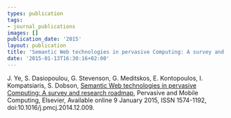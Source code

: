 ```yaml
---
types: publication
tags:
- journal_publications
images: []
publication_date: '2015'
layout: publication
title: 'Semantic Web technologies in pervasive Computing: A survey and research roadmap'
date: '2015-01-13T16:30:16+02:00'
---
```

<p>J. Ye, S. Dasiopoulou, G. Stevenson, G. Meditskos, E. Kontopoulos, I. Kompatsiaris, S. Dobson, <a href="http://dx.doi.org/10.1016/j.pmcj.2014.12.009">Semantic Web technologies in pervasive Computing: A survey and research roadmap</a>, Pervasive and Mobile Computing, Elsevier, Available online 9 January 2015, ISSN 1574-1192, doi:10.1016/j.pmcj.2014.12.009.</p>
